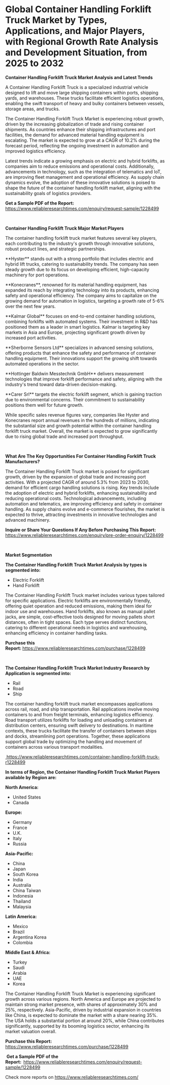<p><h1>Global Container Handling Forklift Truck Market by Types, Applications, and Major Players, with Regional Growth Rate Analysis and Development Situation, from 2025 to 2032</h1></p><p><strong>Container Handling Forklift Truck Market Analysis and Latest Trends</strong></p>
<p><p>A Container Handling Forklift Truck is a specialized industrial vehicle designed to lift and move large shipping containers within ports, shipping yards, and warehouses. These trucks facilitate efficient logistics operations, enabling the swift transport of heavy and bulky containers between vessels, storage areas, and trucks.</p><p>The Container Handling Forklift Truck Market is experiencing robust growth, driven by the increasing globalization of trade and rising container shipments. As countries enhance their shipping infrastructures and port facilities, the demand for advanced material handling equipment is escalating. The market is expected to grow at a CAGR of 10.2% during the forecast period, reflecting the ongoing investment in automation and improved logistics efficiency.</p><p>Latest trends indicate a growing emphasis on electric and hybrid forklifts, as companies aim to reduce emissions and operational costs. Additionally, advancements in technology, such as the integration of telematics and IoT, are improving fleet management and operational efficiency. As supply chain dynamics evolve, the adoption of these innovative solutions is poised to shape the future of the container handling forklift market, aligning with the sustainability goals of logistics providers.</p></p>
<p><strong>Get a Sample PDF of the Report:&nbsp;</strong> <a href="https://www.reliableresearchtimes.com/enquiry/request-sample/1228499?utm_campaign=3584&utm_medium=2&utm_source=Github&utm_content=ia&utm_term=31032025&utm_id=container-handling-forklift-truck">https://www.reliableresearchtimes.com/enquiry/request-sample/1228499</a></p>
<p>&nbsp;</p>
<p><strong>Container Handling Forklift Truck Major Market Players</strong></p>
<p><p>The container handling forklift truck market features several key players, each contributing to the industry's growth through innovative solutions, robust product lines, and strategic partnerships. </p><p>**Hyster** stands out with a strong portfolio that includes electric and hybrid lift trucks, catering to sustainability trends. The company has seen steady growth due to its focus on developing efficient, high-capacity machinery for port operations. </p><p>**Konecranes**, renowned for its material handling equipment, has expanded its reach by integrating technology into its products, enhancing safety and operational efficiency. The company aims to capitalize on the growing demand for automation in logistics, targeting a growth rate of 5-6% over the next few years. </p><p>**Kalmar Global** focuses on end-to-end container handling solutions, combining forklifts with automated systems. Their investment in R&D has positioned them as a leader in smart logistics. Kalmar is targeting key markets in Asia and Europe, projecting significant growth driven by increased port activities.</p><p>**Sherborne Sensors Ltd** specializes in advanced sensing solutions, offering products that enhance the safety and performance of container handling equipment. Their innovations support the growing shift towards automated operations in the sector.</p><p>**Hottinger Baldwin Messtechnik GmbH** delivers measurement technologies that improve forklift performance and safety, aligning with the industry's trend toward data-driven decision-making.</p><p>**Carer Srl** targets the electric forklift segment, which is gaining traction due to environmental concerns. Their commitment to sustainability positions them well for future growth.</p><p>While specific sales revenue figures vary, companies like Hyster and Konecranes report annual revenues in the hundreds of millions, indicating the substantial size and growth potential within the container handling forklift truck market. Overall, the market is expected to grow significantly due to rising global trade and increased port throughput.</p></p>
<p>&nbsp;</p>
<p><strong>What Are The Key Opportunities For Container Handling Forklift Truck Manufacturers?</strong></p>
<p><p>The Container Handling Forklift Truck market is poised for significant growth, driven by the expansion of global trade and increasing port activities. With a projected CAGR of around 5.3% from 2023 to 2030, demand for efficient cargo handling solutions is rising. Key trends include the adoption of electric and hybrid forklifts, enhancing sustainability and reducing operational costs. Technological advancements, including automation and telematics, are improving efficiency and safety in container handling. As supply chains evolve and e-commerce flourishes, the market is expected to thrive, attracting investments in innovative technologies and advanced machinery.</p></p>
<p><strong>Inquire or Share Your Questions If Any Before Purchasing This Report:</strong> <a href="https://www.reliableresearchtimes.com/enquiry/pre-order-enquiry/1228499?utm_campaign=3584&utm_medium=2&utm_source=Github&utm_content=ia&utm_term=31032025&utm_id=container-handling-forklift-truck">https://www.reliableresearchtimes.com/enquiry/pre-order-enquiry/1228499</a></p>
<p>&nbsp;</p>
<p><strong>Market Segmentation</strong></p>
<p><strong>The Container Handling Forklift Truck Market Analysis by types is segmented into:</strong></p>
<p><ul><li>Electric Forklift</li><li>Hand Forklift</li></ul></p>
<p><p>The Container Handling Forklift Truck market includes various types tailored for specific applications. Electric forklifts are environmentally friendly, offering quiet operation and reduced emissions, making them ideal for indoor use and warehouses. Hand forklifts, also known as manual pallet jacks, are simple, cost-effective tools designed for moving pallets short distances, often in tight spaces. Each type serves distinct functions, catering to different operational needs in logistics and warehousing, enhancing efficiency in container handling tasks.</p></p>
<p><strong>Purchase this Report:&nbsp;</strong><a href="https://www.reliableresearchtimes.com/purchase/1228499?utm_campaign=3584&utm_medium=2&utm_source=Github&utm_content=ia&utm_term=31032025&utm_id=container-handling-forklift-truck">https://www.reliableresearchtimes.com/purchase/1228499</a></p>
<p>&nbsp;</p>
<p><strong>The Container Handling Forklift Truck Market Industry Research by Application is segmented into:</strong></p>
<p><ul><li>Rail</li><li>Road</li><li>Ship</li></ul></p>
<p><p>The container handling forklift truck market encompasses applications across rail, road, and ship transportation. Rail applications involve moving containers to and from freight terminals, enhancing logistics efficiency. Road transport utilizes forklifts for loading and unloading containers at distribution centers, ensuring swift delivery to destinations. In maritime contexts, these trucks facilitate the transfer of containers between ships and docks, streamlining port operations. Together, these applications support global trade by optimizing the handling and movement of containers across various transport modalities.</p></p>
<p><a href="https://www.reliableresearchtimes.com/container-handling-forklift-truck-r1228499?utm_campaign=3584&utm_medium=2&utm_source=Github&utm_content=ia&utm_term=31032025&utm_id=container-handling-forklift-truck">&nbsp;https://www.reliableresearchtimes.com/container-handling-forklift-truck-r1228499</a></p>
<p><strong>In terms of Region, the Container Handling Forklift Truck Market Players available by Region are:</strong></p>
<p>
    <p> <strong> North America: </strong>
        <ul>
            <li>United States</li>
            <li>Canada</li>
        </ul>
        </p> 
    <p> <strong> Europe: </strong>
        <ul>
            <li>Germany</li>
            <li>France</li>
            <li>U.K.</li>
            <li>Italy</li>
            <li>Russia</li>
        </ul>
        </p> 
    <p> <strong> Asia-Pacific: </strong>
        <ul>
            <li>China</li>
            <li>Japan</li>
            <li>South Korea</li>
            <li>India</li>
            <li>Australia</li>
            <li>China Taiwan</li>
            <li>Indonesia</li>
            <li>Thailand</li>
            <li>Malaysia</li>
        </ul>
        </p> 
    <p> <strong> Latin America: </strong>
        <ul>
            <li>Mexico</li>
            <li>Brazil</li>
            <li>Argentina Korea</li>
            <li>Colombia</li>
        </ul>
        </p> 
    <p> <strong> Middle East & Africa: </strong>
        <ul>
            <li>Turkey</li>
            <li>Saudi</li>
            <li>Arabia</li>
            <li>UAE</li>
            <li>Korea</li>
        </ul>
    </p>
    </p>
<p><p>The Container Handling Forklift Truck Market is experiencing significant growth across various regions. North America and Europe are projected to maintain strong market presence, with shares of approximately 30% and 25%, respectively. Asia-Pacific, driven by industrial expansion in countries like China, is expected to dominate the market with a share nearing 35%. The USA holds a substantial portion at around 20%, while China contributes significantly, supported by its booming logistics sector, enhancing its market valuation overall.</p></p>
<p><strong>Purchase this Report: </strong><a href="https://www.reliableresearchtimes.com/purchase/1228499?utm_campaign=3584&utm_medium=2&utm_source=Github&utm_content=ia&utm_term=31032025&utm_id=container-handling-forklift-truck">https://www.reliableresearchtimes.com/purchase/1228499</a></p>
<p>&nbsp;<strong>Get a Sample PDF of the Report:&nbsp;&nbsp;</strong><a href="https://www.reliableresearchtimes.com/enquiry/request-sample/1228499?utm_campaign=3584&utm_medium=2&utm_source=Github&utm_content=ia&utm_term=31032025&utm_id=container-handling-forklift-truck">https://www.reliableresearchtimes.com/enquiry/request-sample/1228499</a></p>
<p><strong></strong></p>
<p>Check more reports on <a href="https://www.reliableresearchtimes.com/?utm_campaign=3584&utm_medium=2&utm_source=Github&utm_content=ia&utm_term=31032025&utm_id=container-handling-forklift-truck">https://www.reliableresearchtimes.com/</a></p>